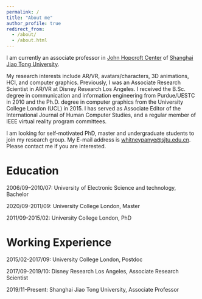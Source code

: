 ```yaml
---
permalink: /
title: "About me"
author_profile: true
redirect_from: 
  - /about/
  - /about.html
---
```


I am currently an associate professor in [John Hopcroft Center](https://jhc.sjtu.edu.cn/) of [Shanghai Jiao Tong University](https://en.sjtu.edu.cn/).

My research interests include AR/VR, avatars/characters, 3D animations, HCI, and computer graphics. Previously, I was an Associate Research Scientist in AR/VR at Disney Research Los Angeles. I received the B.Sc. degree in communication and information engineering from Purdue/UESTC in 2010 and the Ph.D. degree in computer graphics from the University College London (UCL) in 2015. I has served as Associate Editor of the International Journal of Human Computer Studies, and a regular member of IEEE virtual reality program committees.

I am looking for self-motivated PhD, master and undergraduate students to join my research group. My E-mail address is whitneypanye@sjtu.edu.cn. Please contact me if you are interested.

Education
======
2006/09–2010/07: University of Electronic Science and technology, Bachelor

2020/09-2011/09: University College London, Master

2011/09-2015/02: University College London, PhD

Working Experience
======
2015/02-2017/09: University College London, Postdoc

2017/09-2019/10: Disney Research Los Angeles, Associate Research Scientist

2019/11-Present: Shanghai Jiao Tong University, Associate Professor
